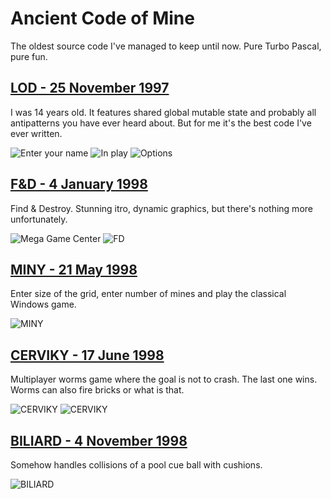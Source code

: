 # Ancient Code of Mine

The oldest source code I've managed to keep until now. Pure Turbo Pascal, pure fun.

## [LOD - 25 November 1997](LOD/LOD.PAS)

I was 14 years old. It features shared global mutable state and probably all
antipatterns you have ever heard about. But for me it's the best code I've ever
written.

![Enter your name](img/lod1.png)
![In play](img/lod2.png)
![Options](img/lod3.png)

## [F&D - 4 January 1998](F&D/F&D.PAS)

Find & Destroy. Stunning itro, dynamic graphics, but there's nothing more
unfortunately.

![Mega Game Center](img/fd1.png)
![FD](img/fd2.png)

## [MINY - 21 May 1998](MINY/MINY.PAS)

Enter size of the grid, enter number of mines and play the classical Windows game.

![MINY](img/miny1.png)

## [CERVIKY - 17 June 1998](CERVIKY/CERVIKY.PAS)

Multiplayer worms game where the goal is not to crash. The last one wins. Worms
can also fire bricks or what is that.

![CERVIKY](img/cerviky1.png)
![CERVIKY](img/cerviky2.png)

## [BILIARD - 4 November 1998](BILIARD/BILIARD.PAS)

Somehow handles collisions of a pool cue ball with cushions.  

![BILIARD](img/biliard1.png)